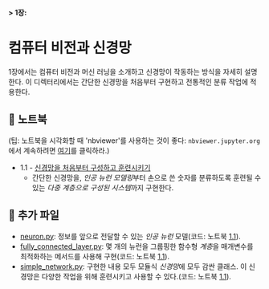 **> 1장:**

# 컴퓨터 비전과 신경망

1장에서는 컴퓨터 비전과 머신 러닝을 소개하고 신경망이 작동하는 방식을 자세히 설명한다. 이 디렉터리에서는 간단한 신경망을 처음부터 구현하고 전통적인 분류 작업에 적용한다. 

## :notebook: 노트북

(팁: 노트북을 시각화할 때 'nbviewer'를 사용하는 것이 좋다: `nbviewer.jupyter.org`에서 계속하려면 [여기](https://nbviewer.jupyter.org/github/PacktPublishing/Hands-On-Computer-Vision-with-Tensorflow/blob/master/ch1)를 클릭하라.) 

- 1.1 - [신경망을 처음부터 구성하고 훈련시키기](./ch1_nb1_build_and_train_neural_network_from_scratch.ipynb)
    - 간단한 신경망을, *인공 뉴런 모델링*부터 손으로 쓴 숫자를 분류하도록 훈련될 수 있는 *다중 계층으로 구성된 시스템*까지 구현한다. 
	
## :page_facing_up: 추가 파일

- [neuron.py](neuron.py): 정보를 앞으로 전달할 수 있는 *인공 뉴런* 모델(코드: 노트북 [1.1](./ch1_nb1_build_and_train_neural_network_from_scratch.ipynb)).
- [fully_connected_layer.py](fully_connected_layer.py): 몇 개의 뉴런을 그룹핑한 함수형 *계층*을 매개변수를 최적화하는 메서드를 사용해 구현(코드: 노트북 [1.1](./ch1_nb1_build_and_train_neural_network_from_scratch.ipynb)). 
- [simple_network.py](simple_network.py): 구현한 내용 모두 모듈식 *신경망*에 모두 감싼 클래스. 이 신경망은 다양한 작업을 위해 훈련시키고 사용할 수 있다.(코드: 노트북 [1.1](./ch1_nb1_build_and_train_neural_network_from_scratch.ipynb)).
